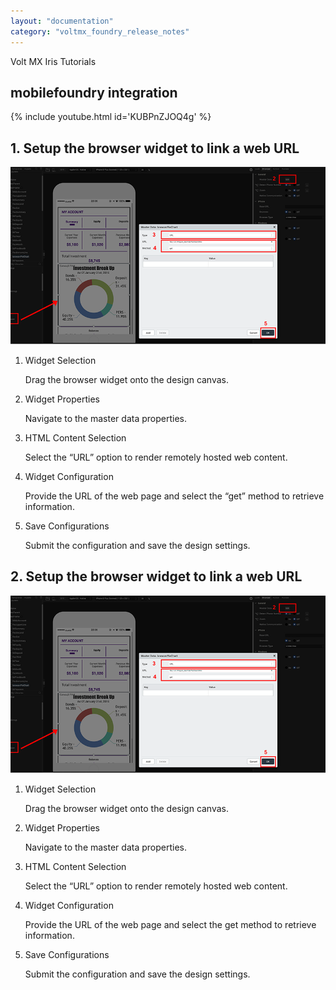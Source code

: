 ```yaml
---
layout: "documentation"
category: "voltmx_foundry_release_notes"
---
```

                          

Volt MX  Iris Tutorials

mobilefoundry integration
------------------------

{% include youtube.html id='KUBPnZJOQ4g' %}

  
  

1\. Setup the browser widget to link a web URL
----------------------------------------------

![](../Resources/Images/VideoCoverpage.png)

1.  Widget Selection
    
    Drag the browser widget onto the design canvas.
    
2.  Widget Properties
    
    Navigate to the master data properties.
    
3.  HTML Content Selection
    
    Select the “URL” option to render remotely hosted web content.
    
4.  Widget Configuration
    
    Provide the URL of the web page and select the “get” method to retrieve information.
    
5.  Save Configurations
    
    Submit the configuration and save the design settings.
    

  

2\. Setup the browser widget to link a web URL
----------------------------------------------

![](../Resources/Images/VideoCoverpage.png)

1.  Widget Selection
    
    Drag the browser widget onto the design canvas.
    
2.  Widget Properties
    
    Navigate to the master data properties.
    
3.  HTML Content Selection
    
    Select the “URL” option to render remotely hosted web content.
    
4.  Widget Configuration
    
    Provide the URL of the web page and select the get method to retrieve information.
    
5.  Save Configurations
    
    Submit the configuration and save the design settings.
